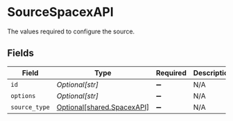 # SourceSpacexAPI

The values required to configure the source.


## Fields

| Field                                                          | Type                                                           | Required                                                       | Description                                                    |
| -------------------------------------------------------------- | -------------------------------------------------------------- | -------------------------------------------------------------- | -------------------------------------------------------------- |
| `id`                                                           | *Optional[str]*                                                | :heavy_minus_sign:                                             | N/A                                                            |
| `options`                                                      | *Optional[str]*                                                | :heavy_minus_sign:                                             | N/A                                                            |
| `source_type`                                                  | [Optional[shared.SpacexAPI]](../../models/shared/spacexapi.md) | :heavy_minus_sign:                                             | N/A                                                            |